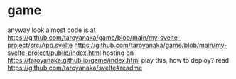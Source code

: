 # game
anyway look almost code is at https://github.com/taroyanaka/game/blob/main/my-svelte-project/src/App.svelte https://github.com/taroyanaka/game/blob/main/my-svelte-project/public/index.html hosting on https://taroyanaka.github.io/game/index.html play this, how to deploy? read https://github.com/taroyanaka/svelte#readme